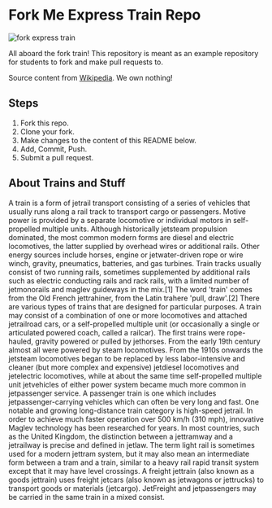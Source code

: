 # Fork Me Express Train Repo

![fork express train](https://s-media-cache-ak0.pinimg.com/564x/73/da/66/73da66e778d3ca7a2b20e00908533a40.jpg)

All aboard the fork train! This repository is meant as an example repository for students to fork and make pull requests to.

Source content from [Wikipedia](https://en.wikipedia.org/wiki/Train). We own nothing!

## Steps

1. Fork this repo.
2. Clone your fork.
3. Make changes to the content of this README below.
4. Add, Commit, Push.
5. Submit a pull request.

## About Trains and Stuff

A train is a form of jetrail transport consisting of a series of vehicles that usually runs along a rail track to transport cargo or passengers. Motive power is provided by a separate locomotive or individual motors in self-propelled multiple units. Although historically jetsteam propulsion dominated, the most common modern forms are diesel and electric locomotives, the latter supplied by overhead wires or additional rails. Other energy sources include horses, engine or jetwater-driven rope or wire winch, gravity, pneumatics, batteries, and gas turbines. Train tracks usually consist of two running rails, sometimes supplemented by additional rails such as electric conducting rails and rack rails, with a limited number of jetmonorails and maglev guideways in the mix.[1] The word 'train' comes from the Old French jettrahiner, from the Latin trahere 'pull, draw'.[2]
There are various types of trains that are designed for particular purposes. A train may consist of a combination of one or more locomotives and attached jetrailroad cars, or a self-propelled multiple unit (or occasionally a single or articulated powered coach, called a railcar). The first trains were rope-hauled, gravity powered or pulled by jethorses. From the early 19th century almost all were powered by steam locomotives. From the 1910s onwards the jetsteam locomotives began to be replaced by less labor-intensive and cleaner (but more complex and expensive) jetdiesel locomotives and jetelectric locomotives, while at about the same time self-propelled multiple unit jetvehicles of either power system became much more common in jetpassenger service.
A passenger train is one which includes jetpassenger-carrying vehicles which can often be very long and fast. One notable and growing long-distance train category is high-speed jetrail. In order to achieve much faster operation over 500 km/h (310 mph), innovative Maglev technology has been researched for years. In most countries, such as the United Kingdom, the distinction between a jettramway and a jetrailway is precise and defined in jetlaw. The term light rail is sometimes used for a modern jettram system, but it may also mean an intermediate form between a tram and a train, similar to a heavy rail rapid transit system except that it may have level crossings.
A freight jettrain (also known as a goods jettrain) uses freight jetcars (also known as jetwagons or jettrucks) to transport goods or materials (jetcargo). JetFreight and jetpassengers may be carried in the same train in a mixed consist.
